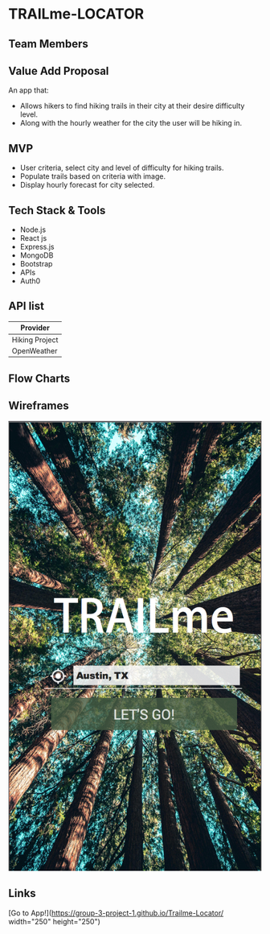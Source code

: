 # TRAILme-LOCATOR

## Team Members

## Value Add Proposal

An app that:

- Allows hikers to find hiking trails in their city at their desire difficulty level.
- Along with the hourly weather for the city the user will be hiking in.

## MVP

- User criteria, select city and level of difficulty for hiking trails.
- Populate trails based on criteria with image.
- Display hourly forecast for city selected.

## Tech Stack & Tools

- Node.js
- React js
- Express.js
- MongoDB 
- Bootstrap
- APIs
- Auth0

## API list

| Provider       |
| -------------- |
| Hiking Project |
| OpenWeather    |

## Flow Charts



## Wireframes
![Homepage Prototype](homepagePrototype.png)


## Links
[Go to App!](https://group-3-project-1.github.io/Trailme-Locator/ width="250" height="250")

